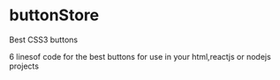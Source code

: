 # buttonStore
Best CSS3 buttons

6 linesof code for the best buttons for use in your html,reactjs or nodejs projects
